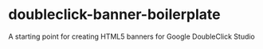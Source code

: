 # doubleclick-banner-boilerplate
A starting point for creating HTML5 banners for Google DoubleClick Studio

